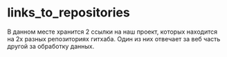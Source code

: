 # links_to_repositories
В данном месте хранится 2 ссылки на наш проект, которых находится на 2х разных репозиториях гитхаба. Один из них отвечает за веб часть другой за обработку данных.
